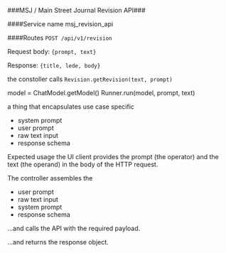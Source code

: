 ###MSJ / Main Street Journal Revision API###

####Service name
msj_revision_api

####Routes
```POST /api/v1/revision```

Request body: ```{prompt, text}```

Response: ```{title, lede, body}```


the constoller calls ```Revision.getRevision(text, prompt)```



model = ChatModel.getModel()
Runner.run(model, prompt, text)

a thing that encapsulates use case specific
- system prompt
- user prompt
- raw text input
- response schema 

Expected usage
the UI client provides the prompt (the operator) and the text (the operand)
in the body of the HTTP request.  

The controller assembles the 
- user prompt
- raw text input
- system prompt
- response schema 

...and calls the API with the required payload.  

...and returns the response object.